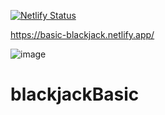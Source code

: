 [![Netlify Status](https://api.netlify.com/api/v1/badges/883c5fcb-8df0-488d-9a96-41509fb7da76/deploy-status)](https://app.netlify.com/sites/basic-blackjack/deploys)

https://basic-blackjack.netlify.app/

![image](https://user-images.githubusercontent.com/74496368/204342706-bec55f68-84c0-4e1b-9d38-acbc37345074.png)

# blackjackBasic
